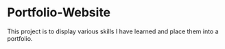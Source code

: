 # Portfolio-Website

This project is to display various skills I have learned and place them into a portfolio.
